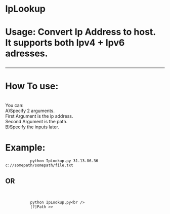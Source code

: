 # IpLookup

<h1>Usage:</1>
  Convert Ip Address to host.<br />
  It supports both Ipv4 + Ipv6 adresses.
  
<hr />

<h1>How To use:</h1><br />
  You can:<br />
   A)Specify 2 arguments.<br />
    First Argument is the ip address.<br />
    Second Argument is the path.<br />
   B)Specify the inputs later.<br/>

<h1>Example:</h1>
               
               python IpLookup.py 31.13.86.36 c://somepath/somepath/file.txt
<h2>OR</h2><br />
               
               python IpLookup.py<br />
               [?]Path >>
